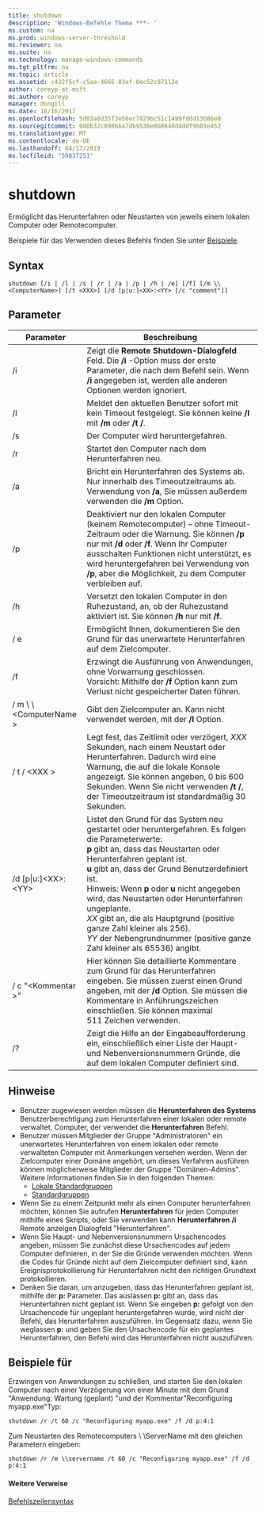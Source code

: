 ```yaml
---
title: shutdown
description: 'Windows-Befehle Thema ***- '
ms.custom: na
ms.prod: windows-server-threshold
ms.reviewer: na
ms.suite: na
ms.technology: manage-windows-commands
ms.tgt_pltfrm: na
ms.topic: article
ms.assetid: c432f5cf-c5aa-4665-83af-0ec52c87112e
author: coreyp-at-msft
ms.author: coreyp
manager: dongill
ms.date: 10/16/2017
ms.openlocfilehash: 5d03a8d35f3e56ec7829bc51c1499fddd13b86e8
ms.sourcegitcommit: 0d0b32c8986ba7db9536e0b8648d4ddf9b03e452
ms.translationtype: MT
ms.contentlocale: de-DE
ms.lasthandoff: 04/17/2019
ms.locfileid: "59837251"
---
```

# <a name="shutdown"></a>shutdown



Ermöglicht das Herunterfahren oder Neustarten von jeweils einem lokalen Computer oder Remotecomputer.

Beispiele für das Verwenden dieses Befehls finden Sie unter [Beispiele](#BKMK_examples).

## <a name="syntax"></a>Syntax

```
shutdown [/i | /l | /s | /r | /a | /p | /h | /e] [/f] [/m \\<ComputerName>] [/t <XXX>] [/d [p|u:]<XX>:<YY> [/c "comment"]] 
```

## <a name="parameters"></a>Parameter

|Parameter|Beschreibung|
|---------|-----------|
|/i|Zeigt die **Remote Shutdown-Dialogfeld** Feld. Die **/i** -Option muss der erste Parameter, die nach dem Befehl sein. Wenn **/i** angegeben ist, werden alle anderen Optionen werden ignoriert.|
|/l|Meldet den aktuellen Benutzer sofort mit kein Timeout festgelegt. Sie können keine **/l** mit **/m** oder **/t /**.|
|/s|Der Computer wird heruntergefahren.|
|/r|Startet den Computer nach dem Herunterfahren neu.|
|/a|Bricht ein Herunterfahren des Systems ab. Nur innerhalb des Timeoutzeitraums ab. Verwendung von **/a**, Sie müssen außerdem verwenden die **/m** Option.|
|/p|Deaktiviert nur den lokalen Computer (keinem Remotecomputer) – ohne Timeout-Zeitraum oder die Warnung. Sie können **/p** nur mit **/d** oder **/f**. Wenn Ihr Computer ausschalten Funktionen nicht unterstützt, es wird heruntergefahren bei Verwendung von **/p**, aber die Möglichkeit, zu dem Computer verbleiben auf.|
|/h|Versetzt den lokalen Computer in den Ruhezustand, an, ob der Ruhezustand aktiviert ist. Sie können **/h** nur mit **/f**.|
|/ e|Ermöglicht Ihnen, dokumentieren Sie den Grund für das unerwartete Herunterfahren auf dem Zielcomputer.|
|/f|Erzwingt die Ausführung von Anwendungen, ohne Vorwarnung geschlossen.</br>Vorsicht: Mithilfe der **/f** Option kann zum Verlust nicht gespeicherter Daten führen.|
|/ m \\ \\ \<ComputerName >|Gibt den Zielcomputer an. Kann nicht verwendet werden, mit der **/l** Option.|
|/ t / \<XXX >|Legt fest, das Zeitlimit oder verzögert, *XXX* Sekunden, nach einem Neustart oder Herunterfahren. Dadurch wird eine Warnung, die auf die lokale Konsole angezeigt. Sie können angeben, 0 bis 600 Sekunden. Wenn Sie nicht verwenden **/t /**, der Timeoutzeitraum ist standardmäßig 30 Sekunden.|
|/d [p\|u:]\<XX>:\<YY>|Listet den Grund für das System neu gestartet oder heruntergefahren. Es folgen die Parameterwerte:</br>**p** gibt an, dass das Neustarten oder Herunterfahren geplant ist.</br>**u** gibt an, dass der Grund Benutzerdefiniert ist.</br>Hinweis: Wenn **p** oder **u** nicht angegeben wird, das Neustarten oder Herunterfahren ungeplante.</br>*XX* gibt an, die als Hauptgrund (positive ganze Zahl kleiner als 256).</br>*YY* der Nebengrundnummer (positive ganze Zahl kleiner als 65536) angibt.|
|/ c "\<Kommentar >"|Hier können Sie detaillierte Kommentare zum Grund für das Herunterfahren eingeben. Sie müssen zuerst einen Grund angeben, mit der **/d** Option. Sie müssen die Kommentare in Anführungszeichen einschließen. Sie können maximal 511 Zeichen verwenden.|
|/?|Zeigt die Hilfe an der Eingabeaufforderung ein, einschließlich einer Liste der Haupt- und Nebenversionsnummern Gründe, die auf dem lokalen Computer definiert sind.|

## <a name="remarks"></a>Hinweise

-   Benutzer zugewiesen werden müssen die **Herunterfahren des Systems** Benutzerberechtigung zum Herunterfahren einer lokalen oder remote verwaltet, Computer, der verwendet die **Herunterfahren** Befehl.
-   Benutzer müssen Mitglieder der Gruppe "Administratoren" ein unerwartetes Herunterfahren von einem lokalen oder remote verwalteten Computer mit Anmerkungen versehen werden. Wenn der Zielcomputer einer Domäne angehört, um dieses Verfahren ausführen können möglicherweise Mitglieder der Gruppe "Domänen-Admins". Weitere Informationen finden Sie in den folgenden Themen:  
    -   [Lokale Standardgruppen](https://technet.microsoft.com/library/cc785098(v=ws.10).aspx)
    -   [Standardgruppen](https://technet.microsoft.com/library/cc756898(v=ws.10).aspx)
-   Wenn Sie zu einem Zeitpunkt mehr als einen Computer herunterfahren möchten, können Sie aufrufen **Herunterfahren** für jeden Computer mithilfe eines Skripts, oder Sie verwenden kann **Herunterfahren** **/i** Remote anzeigen Dialogfeld "Herunterfahren".
-   Wenn Sie Haupt- und Nebenversionsnummern Ursachencodes angeben, müssen Sie zunächst diese Ursachencodes auf jedem Computer definieren, in der Sie die Gründe verwenden möchten. Wenn die Codes für Gründe nicht auf dem Zielcomputer definiert sind, kann Ereignisprotokollierung für Herunterfahren nicht den richtigen Grundtext protokollieren.
-   Denken Sie daran, um anzugeben, dass das Herunterfahren geplant ist, mithilfe der **p:** Parameter. Das auslassen **p:** gibt an, dass das Herunterfahren nicht geplant ist. Wenn Sie eingeben **p:** gefolgt von den Ursachencode für ungeplant heruntergefahren wurde, wird nicht der Befehl, das Herunterfahren auszuführen. Im Gegensatz dazu, wenn Sie weglassen **p:** und geben Sie den Ursachencode für ein geplantes Herunterfahren, den Befehl wird das Herunterfahren nicht auszuführen.

## <a name="BKMK_examples"></a>Beispiele für

Erzwingen von Anwendungen zu schließen, und starten Sie den lokalen Computer nach einer Verzögerung von einer Minute mit dem Grund "Anwendung: Wartung (geplant) "und der Kommentar"Reconfiguring myapp.exe"Typ:
```
shutdown /r /t 60 /c "Reconfiguring myapp.exe" /f /d p:4:1
```
Zum Neustarten des Remotecomputers \\ \\ServerName mit den gleichen Parametern eingeben:
```
shutdown /r /m \\servername /t 60 /c "Reconfiguring myapp.exe" /f /d p:4:1
```

#### <a name="additional-references"></a>Weitere Verweise

[Befehlszeilensyntax](command-line-syntax-key.md)
